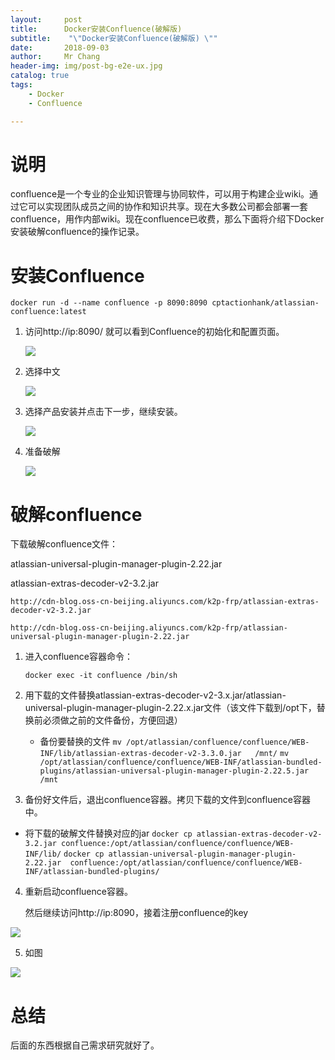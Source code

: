 ```yaml
---
layout:     post
title:     	Docker安装Confluence(破解版)
subtitle:    "\"Docker安装Confluence(破解版) \""
date:       2018-09-03
author:     Mr Chang
header-img: img/post-bg-e2e-ux.jpg
catalog: true
tags:
    - Docker 
    - Confluence

---
```




# 说明

confluence是一个专业的企业知识管理与协同软件，可以用于构建企业wiki。通过它可以实现团队成员之间的协作和知识共享。现在大多数公司都会部署一套confluence，用作内部wiki。现在confluence已收费，那么下面将介绍下Docker安装破解confluence的操作记录。

# 安装Confluence


`docker run -d --name confluence -p 8090:8090 cptactionhank/atlassian-confluence:latest`

1. 访问http://ip:8090/ 就可以看到Confluence的初始化和配置页面。

	![](http://cdn-blog.jetbrains.org.cn/18-9-3/71584439.jpg)
	
2. 选择中文

	![](http://cdn-blog.jetbrains.org.cn/18-9-3/75061040.jpg)
	
3. 选择产品安装并点击下一步，继续安装。

	![](http://cdn-blog.jetbrains.org.cn/18-9-3/98211432.jpg)

4. 准备破解

	![](http://cdn-blog.jetbrains.org.cn/18-9-3/18690107.jpg)
	
# 破解confluence


下载破解confluence文件：

atlassian-universal-plugin-manager-plugin-2.22.jar

atlassian-extras-decoder-v2-3.2.jar


`http://cdn-blog.oss-cn-beijing.aliyuncs.com/k2p-frp/atlassian-extras-decoder-v2-3.2.jar`

`http://cdn-blog.oss-cn-beijing.aliyuncs.com/k2p-frp/atlassian-universal-plugin-manager-plugin-2.22.jar`


1. 进入confluence容器命令：

	`docker exec -it confluence /bin/sh`

2. 用下载的文件替换atlassian-extras-decoder-v2-3.x.jar/atlassian-universal-plugin-manager-plugin-2.22.x.jar文件（该文件下载到/opt下，替换前必须做之前的文件备份，方便回退）

	* 备份要替换的文件
		`mv /opt/atlassian/confluence/confluence/WEB-INF/lib/atlassian-extras-decoder-v2-3.3.0.jar   /mnt/`
		`mv /opt/atlassian/confluence/confluence/WEB-INF/atlassian-bundled-plugins/atlassian-universal-plugin-manager-plugin-2.22.5.jar /mnt`
		
3. 备份好文件后，退出confluence容器。拷贝下载的文件到confluence容器中。

 * 将下载的破解文件替换对应的jar
		`docker cp atlassian-extras-decoder-v2-3.2.jar confluence:/opt/atlassian/confluence/confluence/WEB-INF/lib/`
		`docker cp atlassian-universal-plugin-manager-plugin-2.22.jar  confluence:/opt/atlassian/confluence/confluence/WEB-INF/atlassian-bundled-plugins/`
		
4. 重新启动confluence容器。

   然后继续访问http://ip:8090，接着注册confluence的key

  ![](http://cdn-blog.jetbrains.org.cn/18-9-3/91336780.jpg)
  
  
 5. 如图

  ![](http://cdn-blog.jetbrains.org.cn/18-9-3/65303965.jpg)
  
 # 总结
 
 后面的东西根据自己需求研究就好了。 
  

